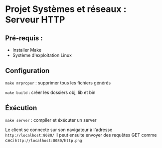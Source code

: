 # Projet Systèmes et réseaux : Serveur HTTP

## Pré-requis :
- Installer Make
- Système d'exploitation Linux

## Configuration
```make mrproper``` : supprimer tous les fichiers générés

```make build``` : créer les dossiers obj, lib et bin

## Éxécution
```make server``` : compiler et éxécuter un server

Le client se connecte sur son navigateur à l'adresse ```http://localhost:8080/```
Il peut ensuite envoyer des requêtes GET comme ceci ```http://localhost:8080/http.png```
